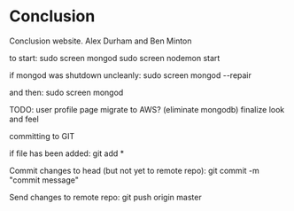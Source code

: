 # Conclusion
Conclusion website. Alex Durham and Ben Minton

to start:
sudo screen mongod
sudo screen nodemon start

if mongod was shutdown uncleanly:
sudo screen mongod --repair

and then:
sudo screen mongod

TODO:
user profile page
migrate to AWS? (eliminate mongodb)
finalize look and feel

committing to GIT

if file has been added:
git add *

Commit changes to head (but not yet to remote repo):
git commit -m "commit message"

Send changes to remote repo:
git push origin master
